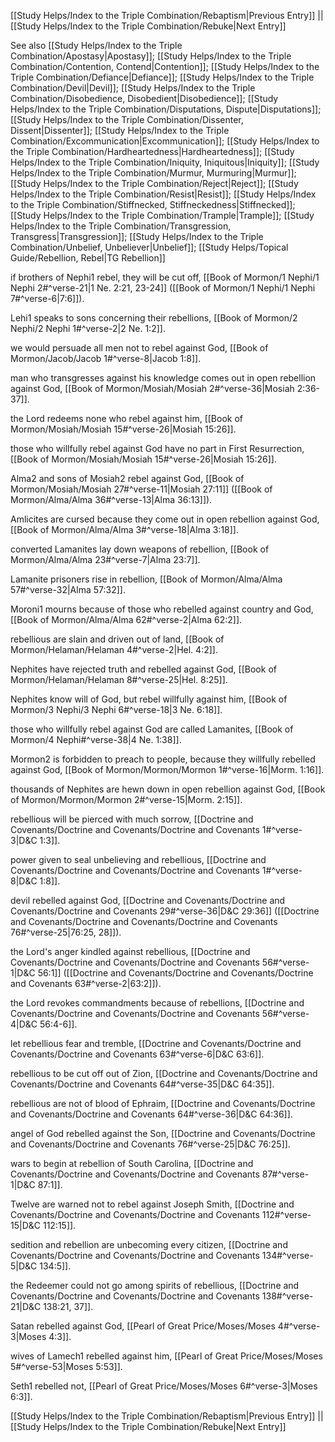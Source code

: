 [[Study Helps/Index to the Triple Combination/Rebaptism|Previous Entry]]  ||  [[Study Helps/Index to the Triple Combination/Rebuke|Next Entry]]

 See also [[Study Helps/Index to the Triple Combination/Apostasy|Apostasy]]; [[Study Helps/Index to the Triple Combination/Contention, Contend|Contention]]; [[Study Helps/Index to the Triple Combination/Defiance|Defiance]]; [[Study Helps/Index to the Triple Combination/Devil|Devil]]; [[Study Helps/Index to the Triple Combination/Disobedience, Disobedient|Disobedience]]; [[Study Helps/Index to the Triple Combination/Disputations, Dispute|Disputations]]; [[Study Helps/Index to the Triple Combination/Dissenter, Dissent|Dissenter]]; [[Study Helps/Index to the Triple Combination/Excommunication|Excommunication]]; [[Study Helps/Index to the Triple Combination/Hardheartedness|Hardheartedness]]; [[Study Helps/Index to the Triple Combination/Iniquity, Iniquitous|Iniquity]]; [[Study Helps/Index to the Triple Combination/Murmur, Murmuring|Murmur]]; [[Study Helps/Index to the Triple Combination/Reject|Reject]]; [[Study Helps/Index to the Triple Combination/Resist|Resist]]; [[Study Helps/Index to the Triple Combination/Stiffnecked, Stiffneckedness|Stiffnecked]]; [[Study Helps/Index to the Triple Combination/Trample|Trample]]; [[Study Helps/Index to the Triple Combination/Transgression, Transgress|Transgression]]; [[Study Helps/Index to the Triple Combination/Unbelief, Unbeliever|Unbelief]]; [[Study Helps/Topical Guide/Rebellion, Rebel|TG Rebellion]]

 if brothers of Nephi1 rebel, they will be cut off, [[Book of Mormon/1 Nephi/1 Nephi 2#^verse-21|1 Ne. 2:21, 23-24]] ([[Book of Mormon/1 Nephi/1 Nephi 7#^verse-6|7:6]]).

 Lehi1 speaks to sons concerning their rebellions, [[Book of Mormon/2 Nephi/2 Nephi 1#^verse-2|2 Ne. 1:2]].

 we would persuade all men not to rebel against God, [[Book of Mormon/Jacob/Jacob 1#^verse-8|Jacob 1:8]].

 man who transgresses against his knowledge comes out in open rebellion against God, [[Book of Mormon/Mosiah/Mosiah 2#^verse-36|Mosiah 2:36-37]].

 the Lord redeems none who rebel against him, [[Book of Mormon/Mosiah/Mosiah 15#^verse-26|Mosiah 15:26]].

 those who willfully rebel against God have no part in First Resurrection, [[Book of Mormon/Mosiah/Mosiah 15#^verse-26|Mosiah 15:26]].

 Alma2 and sons of Mosiah2 rebel against God, [[Book of Mormon/Mosiah/Mosiah 27#^verse-11|Mosiah 27:11]] ([[Book of Mormon/Alma/Alma 36#^verse-13|Alma 36:13]]).

 Amlicites are cursed because they come out in open rebellion against God, [[Book of Mormon/Alma/Alma 3#^verse-18|Alma 3:18]].

 converted Lamanites lay down weapons of rebellion, [[Book of Mormon/Alma/Alma 23#^verse-7|Alma 23:7]].

 Lamanite prisoners rise in rebellion, [[Book of Mormon/Alma/Alma 57#^verse-32|Alma 57:32]].

 Moroni1 mourns because of those who rebelled against country and God, [[Book of Mormon/Alma/Alma 62#^verse-2|Alma 62:2]].

 rebellious are slain and driven out of land, [[Book of Mormon/Helaman/Helaman 4#^verse-2|Hel. 4:2]].

 Nephites have rejected truth and rebelled against God, [[Book of Mormon/Helaman/Helaman 8#^verse-25|Hel. 8:25]].

 Nephites know will of God, but rebel willfully against him, [[Book of Mormon/3 Nephi/3 Nephi 6#^verse-18|3 Ne. 6:18]].

 those who willfully rebel against God are called Lamanites, [[Book of Mormon/4 Nephi#^verse-38|4 Ne. 1:38]].

 Mormon2 is forbidden to preach to people, because they willfully rebelled against God, [[Book of Mormon/Mormon/Mormon 1#^verse-16|Morm. 1:16]].

 thousands of Nephites are hewn down in open rebellion against God, [[Book of Mormon/Mormon/Mormon 2#^verse-15|Morm. 2:15]].

 rebellious will be pierced with much sorrow, [[Doctrine and Covenants/Doctrine and Covenants/Doctrine and Covenants 1#^verse-3|D&C 1:3]].

 power given to seal unbelieving and rebellious, [[Doctrine and Covenants/Doctrine and Covenants/Doctrine and Covenants 1#^verse-8|D&C 1:8]].

 devil rebelled against God, [[Doctrine and Covenants/Doctrine and Covenants/Doctrine and Covenants 29#^verse-36|D&C 29:36]] ([[Doctrine and Covenants/Doctrine and Covenants/Doctrine and Covenants 76#^verse-25|76:25, 28]]).

 the Lord's anger kindled against rebellious, [[Doctrine and Covenants/Doctrine and Covenants/Doctrine and Covenants 56#^verse-1|D&C 56:1]] ([[Doctrine and Covenants/Doctrine and Covenants/Doctrine and Covenants 63#^verse-2|63:2]]).

 the Lord revokes commandments because of rebellions, [[Doctrine and Covenants/Doctrine and Covenants/Doctrine and Covenants 56#^verse-4|D&C 56:4-6]].

 let rebellious fear and tremble, [[Doctrine and Covenants/Doctrine and Covenants/Doctrine and Covenants 63#^verse-6|D&C 63:6]].

 rebellious to be cut off out of Zion, [[Doctrine and Covenants/Doctrine and Covenants/Doctrine and Covenants 64#^verse-35|D&C 64:35]].

 rebellious are not of blood of Ephraim, [[Doctrine and Covenants/Doctrine and Covenants/Doctrine and Covenants 64#^verse-36|D&C 64:36]].

 angel of God rebelled against the Son, [[Doctrine and Covenants/Doctrine and Covenants/Doctrine and Covenants 76#^verse-25|D&C 76:25]].

 wars to begin at rebellion of South Carolina, [[Doctrine and Covenants/Doctrine and Covenants/Doctrine and Covenants 87#^verse-1|D&C 87:1]].

 Twelve are warned not to rebel against Joseph Smith, [[Doctrine and Covenants/Doctrine and Covenants/Doctrine and Covenants 112#^verse-15|D&C 112:15]].

 sedition and rebellion are unbecoming every citizen, [[Doctrine and Covenants/Doctrine and Covenants/Doctrine and Covenants 134#^verse-5|D&C 134:5]].

 the Redeemer could not go among spirits of rebellious, [[Doctrine and Covenants/Doctrine and Covenants/Doctrine and Covenants 138#^verse-21|D&C 138:21, 37]].

 Satan rebelled against God, [[Pearl of Great Price/Moses/Moses 4#^verse-3|Moses 4:3]].

 wives of Lamech1 rebelled against him, [[Pearl of Great Price/Moses/Moses 5#^verse-53|Moses 5:53]].

 Seth1 rebelled not, [[Pearl of Great Price/Moses/Moses 6#^verse-3|Moses 6:3]].

[[Study Helps/Index to the Triple Combination/Rebaptism|Previous Entry]]  ||  [[Study Helps/Index to the Triple Combination/Rebuke|Next Entry]]